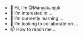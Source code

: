 - 👋 Hi, I’m @ManyakJojuk
- 👀 I’m interested in ...
- 🌱 I’m currently learning ...
- 💞️ I’m looking to collaborate on ...
- 📫 How to reach me ...

<!---
ManyakJojuk/ManyakJojuk is a ✨ special ✨ repository because its `README.md` (this file) appears on your GitHub profile.
You can click the Preview link to take a look at your changes.
--->
